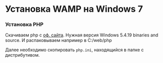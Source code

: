 Установка WAMP на Windows 7
==================

### Установка PHP

Скачиваем php с [оф. сайта](http://www.php.net/downloads.php). Нужная версия Windows 5.4.19 binaries and source.
И распаковываем например в C:/web/php

Далее необходимо скопировать ```php.ini```, находящийся в папке с дистрибутивом.